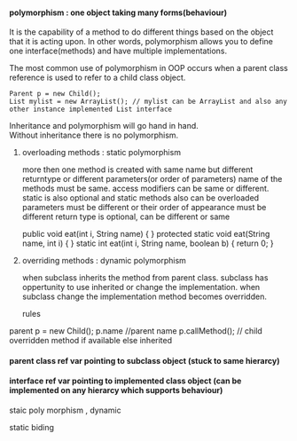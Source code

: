 #### polymorphism : one object taking many forms(behaviour)

It is the capability of a method to do different things based on the object that it is acting upon. 
In other words, polymorphism allows you to define one interface(methods) and have multiple implementations.

The most common use of polymorphism in OOP occurs when a parent class reference is used to refer to a child class object.  
  
    Parent p = new Child();
    List mylist = new ArrayList(); // mylist can be ArrayList and also any other instance implemented List interface

Inheritance and polymorphism will go hand in hand.  
Without inheritance there is no polymorphism.


1. overloading methods : static polymorphism
    
      more then one method is created with same name but different returntype or different parameters(or order of parameters)
      name of the methods must be same.
      access modifiers can be same or different.
      static is also optional and static methods also can be overloaded
      parameters must be different or their order of appearance must be different
      return type is optional, can be different or same
      
      public void eat(int i, String name) {
      }
      protected static void eat(String name, int i) {
      }
      static int eat(int i, String name, boolean b) {
        return 0;
      }

2. overriding methods : dynamic polymorphism

      when subclass inherits the method from parent class.
      subclass has oppertunity to use inherited or change the implementation.
      when subclass change the implementation method becomes overridden.
      
      rules
      
      


parent p = new Child();
p.name //parent name
p.callMethod(); // child overridden method if available else inherited


#### parent class ref var pointing to subclass object  (stuck to same hierarcy)

#### interface ref var pointing to implemented class object  (can be implemented on any hierarcy which supports behaviour)

staic poly morphism , dynamic  

static biding  
